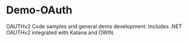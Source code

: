 # Demo-OAuth
OAUTHv2 Code samples and general demo development.
Includes .NET OAUTHv2 integrated with Katana and OWIN.


